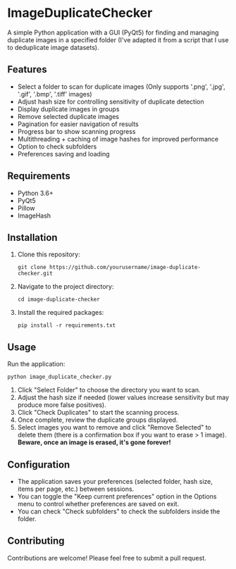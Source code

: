 # ImageDuplicateChecker

A simple Python application with a GUI (PyQt5) for finding and managing duplicate images in a specified folder (I've adapted it from a script that I use to deduplicate image datasets).

## Features

- Select a folder to scan for duplicate images (Only supports '.png', '.jpg', '.gif', '.bmp', '.tiff' images)
- Adjust hash size for controlling sensitivity of duplicate detection
- Display duplicate images in groups
- Remove selected duplicate images
- Pagination for easier navigation of results
- Progress bar to show scanning progress
- Multithreading + caching of image hashes for improved performance
- Option to check subfolders
- Preferences saving and loading

## Requirements

- Python 3.6+
- PyQt5
- Pillow
- ImageHash

## Installation

1. Clone this repository:
   ```
   git clone https://github.com/yourusername/image-duplicate-checker.git
   ```

2. Navigate to the project directory:
   ```
   cd image-duplicate-checker
   ```

3. Install the required packages:
   ```
   pip install -r requirements.txt
   ```

## Usage

Run the application:

```
python image_duplicate_checker.py
```

1. Click "Select Folder" to choose the directory you want to scan.
2. Adjust the hash size if needed (lower values increase sensitivity but may produce more false positives).
3. Click "Check Duplicates" to start the scanning process.
4. Once complete, review the duplicate groups displayed.
5. Select images you want to remove and click "Remove Selected" to delete them (there is a confirmation box if you want to erase > 1 image). **Beware, once an image is erased, it's gone forever!**

## Configuration

- The application saves your preferences (selected folder, hash size, items per page, etc.) between sessions.
- You can toggle the "Keep current preferences" option in the Options menu to control whether preferences are saved on exit.
- You can check "Check subfolders" to check the subfolders inside the folder.

## Contributing

Contributions are welcome! Please feel free to submit a pull request.
